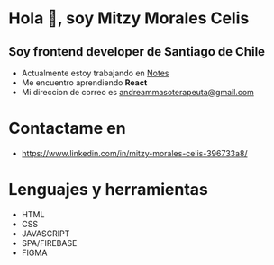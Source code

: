 # Hola 👋, soy Mitzy Morales Celis
## Soy frontend developer de Santiago de Chile
* Actualmente estoy trabajando en [Notes](https://github.com/MITZYLA/DEV001-notes)
* Me encuentro aprendiendo **React**
* Mi direccion de correo es andreammasoterapeuta@gmail.com
# Contactame en 
* https://www.linkedin.com/in/mitzy-morales-celis-396733a8/
# Lenguajes y herramientas
* HTML 
* CSS
* JAVASCRIPT
* SPA/FIREBASE
* FIGMA
